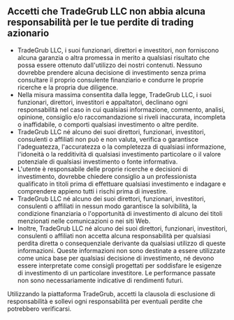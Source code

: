 ## Accetti che TradeGrub LLC non abbia alcuna responsabilità per le tue perdite di trading azionario

- TradeGrub LLC, i suoi funzionari, direttori e investitori, non forniscono alcuna garanzia o altra promessa in merito a qualsiasi risultato che possa essere ottenuto dall'utilizzo dei nostri contenuti. Nessuno dovrebbe prendere alcuna decisione di investimento senza prima consultare il proprio consulente finanziario e condurre le proprie ricerche e la propria due diligence.
- Nella misura massima consentita dalla legge, TradeGrub LLC, i suoi funzionari, direttori, investitori e appaltatori, declinano ogni responsabilità nel caso in cui qualsiasi informazione, commento, analisi, opinione, consiglio e/o raccomandazione si riveli inaccurata, incompleta o inaffidabile, o comporti qualsiasi investimento o altre perdite.
- TradeGrub LLC né alcuno dei suoi direttori, funzionari, investitori, consulenti o affiliati non può e non valuta, verifica o garantisce l'adeguatezza, l'accuratezza o la completezza di qualsiasi informazione, l'idoneità o la redditività di qualsiasi investimento particolare o il valore potenziale di qualsiasi investimento o fonte informativa.
- L'utente è responsabile delle proprie ricerche e decisioni di investimento, dovrebbe chiedere consiglio a un professionista qualificato in titoli prima di effettuare qualsiasi investimento e indagare e comprendere appieno tutti i rischi prima di investire. 
- TradeGrub LLC né alcuno dei suoi direttori, funzionari, investitori, consulenti o affiliati in nessun modo garantisce la solvibilità, la condizione finanziaria o l'opportunità di investimento di alcuno dei titoli menzionati nelle comunicazioni o nei siti Web. 
- Inoltre, TradeGrub LLC né alcuno dei suoi direttori, funzionari, investitori, consulenti o affiliati non accetta alcuna responsabilità per qualsiasi perdita diretta o consequenziale derivante da qualsiasi utilizzo di queste informazioni. Queste informazioni non sono destinate a essere utilizzate come unica base per qualsiasi decisione di investimento, né devono essere interpretate come consigli progettati per soddisfare le esigenze di investimento di un particolare investitore. Le performance passate non sono necessariamente indicative di rendimenti futuri. 

Utilizzando la piattaforma TradeGrub, accetti la clausola di esclusione di responsabilità e sollevi ogni responsabilità per eventuali perdite che potrebbero verificarsi.
